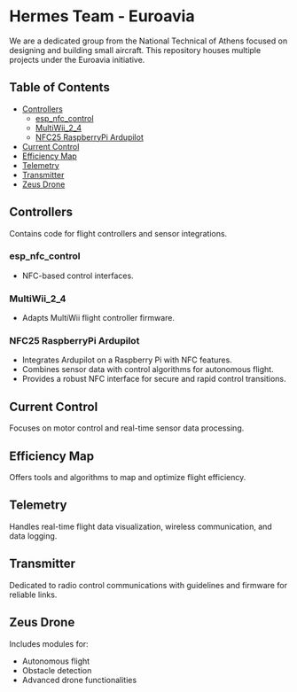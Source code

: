# Hermes Team - Euroavia

We are a dedicated group from the National Technical of Athens focused on designing and building small aircraft. This repository houses multiple projects under the Euroavia initiative.

## Table of Contents
- [Controllers](#controllers)
  - [esp_nfc_control](#esp_nfc_control)
  - [MultiWii_2_4](#multiwii_24)
  - [NFC25 RaspberryPi Ardupilot](#nfc25-raspberrypi-ardupilot)
- [Current Control](#current-control)
- [Efficiency Map](#efficiency-map)
- [Telemetry](#telemetry)
- [Transmitter](#transmitter)
- [Zeus Drone](#zeus-drone)

## Controllers
Contains code for flight controllers and sensor integrations.

### esp_nfc_control
- NFC-based control interfaces.

### MultiWii_2_4
- Adapts MultiWii flight controller firmware.

### NFC25 RaspberryPi Ardupilot
- Integrates Ardupilot on a Raspberry Pi with NFC features.
- Combines sensor data with control algorithms for autonomous flight.
- Provides a robust NFC interface for secure and rapid control transitions.

## Current Control
Focuses on motor control and real-time sensor data processing.

## Efficiency Map
Offers tools and algorithms to map and optimize flight efficiency.

## Telemetry
Handles real-time flight data visualization, wireless communication, and data logging.

## Transmitter
Dedicated to radio control communications with guidelines and firmware for reliable links.

## Zeus Drone
Includes modules for:
- Autonomous flight
- Obstacle detection
- Advanced drone functionalities